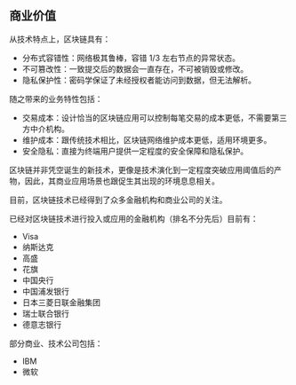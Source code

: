 ## 商业价值

从技术特点上，区块链具有：

* 分布式容错性：网络极其鲁棒，容错 1/3 左右节点的异常状态。
* 不可篡改性：一致提交后的数据会一直存在，不可被销毁或修改。
* 隐私保护性：密码学保证了未经授权者能访问到数据，但无法解析。

随之带来的业务特性包括：

* 交易成本：设计恰当的区块链应用可以控制每笔交易的成本更低，不需要第三方中介机构。
* 维护成本：跟传统技术相比，区块链网络维护成本更低，适用环境更多。
* 安全隐私：直接为终端用户提供一定程度的安全保障和隐私保护。

区块链并非凭空诞生的新技术，更像是技术演化到一定程度突破应用阈值后的产物，因此，其商业应用场景也跟促生其出现的环境息息相关。

目前，区块链技术已经得到了众多金融机构和商业公司的关注。

已经对区块链技术进行投入或应用的金融机构（排名不分先后）目前有：

* Visa
* 纳斯达克
* 高盛
* 花旗
* 中国央行
* 中国浦发银行
* 日本三菱日联金融集团
* 瑞士联合银行
* 德意志银行

部分商业、技术公司包括：

* IBM
* 微软